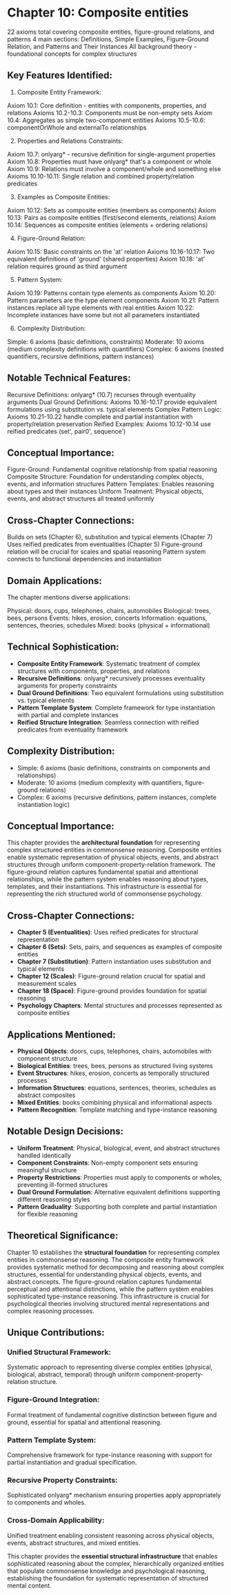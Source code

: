 # Chapter 10: Composite entities

22 axioms total covering composite entities, figure-ground relations, and patterns
4 main sections: Definitions, Simple Examples, Figure-Ground Relation, and Patterns and Their Instances
All background theory - foundational concepts for complex structures

## Key Features Identified:

1. Composite Entity Framework:

Axiom 10.1: Core definition - entities with components, properties, and relations
Axioms 10.2-10.3: Components must be non-empty sets
Axiom 10.4: Aggregates as simple two-component entities
Axioms 10.5-10.6: componentOrWhole and externalTo relationships


2. Properties and Relations Constraints:

Axiom 10.7: onlyarg* - recursive definition for single-argument properties
Axiom 10.8: Properties must have onlyarg* that's a component or whole
Axiom 10.9: Relations must involve a component/whole and something else
Axioms 10.10-10.11: Single relation and combined property/relation predicates


3. Examples as Composite Entities:

Axiom 10.12: Sets as composite entities (members as components)
Axiom 10.13: Pairs as composite entities (first/second elements, relations)
Axiom 10.14: Sequences as composite entities (elements + ordering relations)


4. Figure-Ground Relation:

Axiom 10.15: Basic constraints on the 'at' relation
Axioms 10.16-10.17: Two equivalent definitions of 'ground' (shared properties)
Axiom 10.18: 'at' relation requires ground as third argument


5. Pattern System:

Axiom 10.19: Patterns contain type elements as components
Axiom 10.20: Pattern parameters are the type element components
Axiom 10.21: Pattern instances replace all type elements with real entities
Axiom 10.22: Incomplete instances have some but not all parameters instantiated


6. Complexity Distribution:

Simple: 6 axioms (basic definitions, constraints)
Moderate: 10 axioms (medium complexity definitions with quantifiers)
Complex: 6 axioms (nested quantifiers, recursive definitions, pattern instances)


## Notable Technical Features:

Recursive Definitions: onlyarg* (10.7) recurses through eventuality arguments
Dual Ground Definitions: Axioms 10.16-10.17 provide equivalent formulations using substitution vs. typical elements
Complex Pattern Logic: Axioms 10.21-10.22 handle complete and partial instantiation with property/relation preservation
Reified Examples: Axioms 10.12-10.14 use reified predicates (set', pair0', sequence')


## Conceptual Importance:

Figure-Ground: Fundamental cognitive relationship from spatial reasoning
Composite Structure: Foundation for understanding complex objects, events, and information structures
Pattern Templates: Enables reasoning about types and their instances
Uniform Treatment: Physical objects, events, and abstract structures all treated uniformly



## Cross-Chapter Connections:

Builds on sets (Chapter 6), substitution and typical elements (Chapter 7)
Uses reified predicates from eventualities (Chapter 5)
Figure-ground relation will be crucial for scales and spatial reasoning
Pattern system connects to functional dependencies and instantiation

## Domain Applications:
The chapter mentions diverse applications:

Physical: doors, cups, telephones, chairs, automobiles
Biological: trees, bees, persons
Events: hikes, erosion, concerts
Information: equations, sentences, theories, schedules
Mixed: books (physical + informational)

## Technical Sophistication:
- **Composite Entity Framework**: Systematic treatment of complex structures with components, properties, and relations
- **Recursive Definitions**: onlyarg* recursively processes eventuality arguments for property constraints
- **Dual Ground Definitions**: Two equivalent formulations using substitution vs. typical elements
- **Pattern Template System**: Complete framework for type instantiation with partial and complete instances
- **Reified Structure Integration**: Seamless connection with reified predicates from eventuality framework

## Complexity Distribution:
- Simple: 6 axioms (basic definitions, constraints on components and relationships)
- Moderate: 10 axioms (medium complexity with quantifiers, figure-ground relations)
- Complex: 6 axioms (recursive definitions, pattern instances, complete instantiation logic)

## Conceptual Importance:
This chapter provides the **architectural foundation** for representing complex structured entities in commonsense reasoning. Composite entities enable systematic representation of physical objects, events, and abstract structures through uniform component-property-relation framework. The figure-ground relation captures fundamental spatial and attentional relationships, while the pattern system enables reasoning about types, templates, and their instantiations. This infrastructure is essential for representing the rich structured world of commonsense psychology.

## Cross-Chapter Connections:
- **Chapter 5 (Eventualities)**: Uses reified predicates for structural representation
- **Chapter 6 (Sets)**: Sets, pairs, and sequences as examples of composite entities
- **Chapter 7 (Substitution)**: Pattern instantiation uses substitution and typical elements
- **Chapter 12 (Scales)**: Figure-ground relation crucial for spatial and measurement scales
- **Chapter 18 (Space)**: Figure-ground provides foundation for spatial reasoning
- **Psychology Chapters**: Mental structures and processes represented as composite entities

## Applications Mentioned:
- **Physical Objects**: doors, cups, telephones, chairs, automobiles with component structure
- **Biological Entities**: trees, bees, persons as structured living systems
- **Event Structures**: hikes, erosion, concerts as temporally structured processes
- **Information Structures**: equations, sentences, theories, schedules as abstract composites
- **Mixed Entities**: books combining physical and informational aspects
- **Pattern Recognition**: Template matching and type-instance reasoning

## Notable Design Decisions:
- **Uniform Treatment**: Physical, biological, event, and abstract structures handled identically
- **Component Constraints**: Non-empty component sets ensuring meaningful structure
- **Property Restrictions**: Properties must apply to components or wholes, preventing ill-formed structures
- **Dual Ground Formulation**: Alternative equivalent definitions supporting different reasoning styles
- **Pattern Graduality**: Supporting both complete and partial instantiation for flexible reasoning

## Theoretical Significance:
Chapter 10 establishes the **structural foundation** for representing complex entities in commonsense reasoning. The composite entity framework provides systematic method for decomposing and reasoning about complex structures, essential for understanding physical objects, events, and abstract concepts. The figure-ground relation captures fundamental perceptual and attentional distinctions, while the pattern system enables sophisticated type-instance reasoning. This infrastructure is crucial for psychological theories involving structured mental representations and complex reasoning processes.

## Unique Contributions:

### **Unified Structural Framework**:
Systematic approach to representing diverse complex entities (physical, biological, abstract, temporal) through uniform component-property-relation structure.

### **Figure-Ground Integration**:
Formal treatment of fundamental cognitive distinction between figure and ground, essential for spatial and attentional reasoning.

### **Pattern Template System**:
Comprehensive framework for type-instance reasoning with support for partial instantiation and gradual specification.

### **Recursive Property Constraints**:
Sophisticated onlyarg* mechanism ensuring properties apply appropriately to components and wholes.

### **Cross-Domain Applicability**:
Unified treatment enabling consistent reasoning across physical objects, events, abstract structures, and mixed entities.

This chapter provides the **essential structural infrastructure** that enables sophisticated reasoning about the complex, hierarchically organized entities that populate commonsense knowledge and psychological reasoning, establishing the foundation for systematic representation of structured mental content.
